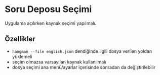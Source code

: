 # Soru Deposu Seçimi

Uygulama açılırken kaynak seçimi yapılmalı.

## Özellikler

- `hangman --file english.json` dendiğinde ilgili dosya verilen yoldan
  yüklemeli
- seçim olmazsa varsayılan kaynak kullanılmalı
- dosya seçimi ana menü/ayarlar içerisinde sonradan da değiştirilebilir

